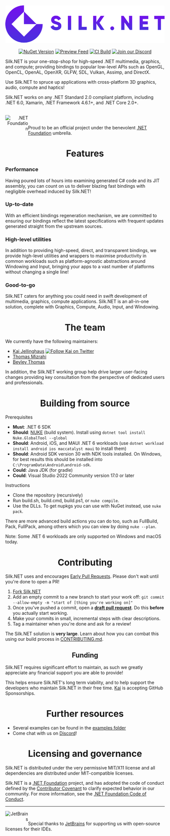 <!-- Begin exclude from NuGet readme. -->
<h1 align="center">
    <a href="#"><img align="center" src="documentation/readme/silkdotnet_v3_horizontal_96.svg"></a>
    <br />
</h1>
<div align="center">

[![NuGet Version](https://img.shields.io/nuget/v/Silk.NET)](https://nuget.org/packages/Silk.NET)
[![Preview Feed](https://img.shields.io/badge/nuget-experimental%20feed-yellow)](https://dev.azure.com/UltzOS/Silk.NET/_packaging?_a=feed&feed=Experimental)
[![CI Build](https://github.com/Ultz/Silk.NET/workflows/CI%20Build/badge.svg)](https://github.com/dotnet/Silk.NET/actions/workflows/build.yml)
[![Join our Discord](https://img.shields.io/badge/chat%20on-discord-7289DA)](https://discord.gg/DTHHXRt)

</div>

<div> 
<!-- End exclude from NuGet readme. -->
<!-- Begin include in NuGet readme.
![Silk.NET Logo](https://raw.githubusercontent.com/dotnet/Silk.NET/main/documentation/readme/silkdotnet_v3_horizontal_96.svg)
End include in NuGet readme. -->

Silk.NET is your one-stop-shop for high-speed .NET multimedia, graphics, and compute; providing bindings to popular low-level APIs such as OpenGL, OpenCL, OpenAL, OpenXR, GLFW, SDL, Vulkan, Assimp, and DirectX.

Use Silk.NET to spruce up applications with cross-platform 3D graphics, audio, compute and haptics!

Silk.NET works on any .NET Standard 2.0 compliant platform, including .NET 6.0, Xamarin, .NET Framework 4.6.1+, and .NET Core 2.0+.

</div>
<br />
<div>
<!-- Begin exclude from NuGet readme. -->
<a href="https://dotnetfoundation.org" align="right"><img src="https://dotnetfoundation.org/img/logo_v4.svg" alt=".NET Foundation" class="logo-footer" width="72" align="left">
<!-- End exclude from NuGet readme. -->
<!-- Begin include in NuGet readme.
![.NET Foundation](https://raw.githubusercontent.com/dotnet/Silk.NET/main/documentation/readme/dotnetfoundation_v4_horizontal_64.svg)
End include in NuGet readme. -->
</a>
<br />

Proud to be an official project under the benevolent [.NET Foundation](https://dotnetfoundation.org) umbrella.

</div>

<!-- Package description inserted here automatically. -->

<h1 align="center">Features</h1>

### Performance
Having poured lots of hours into examining generated C# code and its JIT assembly, you can count on us to deliver blazing fast bindings with negligible overhead induced by Silk.NET!

### Up-to-date
With an efficient bindings regeneration mechanism, we are committed to ensuring our bindings reflect the latest specifications with frequent updates generated straight from the upstream sources.

### High-level utilities
In addition to providing high-speed, direct, and transparent bindings, we provide high-level utilities and wrappers to maximise productivity in common workloads such as platform-agnostic abstractions around Windowing and Input, bringing your apps to a vast number of platforms without changing a single line!

### Good-to-go
Silk.NET caters for anything you could need in swift development of multimedia, graphics, compute applications. Silk.NET is an all-in-one solution, complete with Graphics, Compute, Audio, Input, and Windowing.

<!-- Begin exclude from NuGet readme. -->

<h1 align="center">The team</h1>

We currently have the following maintainers:
- [Kai Jellinghaus](https://github.com/HurricanKai) [<img src="https://about.twitter.com/etc/designs/about2-twitter/public/img/favicon.ico" alt="Follow Kai on Twitter" width="16" />](https://twitter.com/intent/follow?screen_name=KJellinghaus)
- [Thomas Mizrahi](https://github.com/ThomasMiz)
- [Beyley Thomas](https://github.com/Beyley)

In addition, the Silk.NET working group help drive larger user-facing changes providing key consultation from the perspective of dedicated users and professionals.

<h1 align="center">Building from source</h1>

Prerequisites
- **Must**: .NET 6 SDK
- **Should**: [NUKE](https://nuke.build) (build system). Install using `dotnet tool install Nuke.GlobalTool --global`
- **Should**: Android, iOS, and MAUI .NET 6 workloads (use `dotnet workload install android ios maccatalyst maui` to install them)
- **Should**: Android SDK version 30 with NDK tools installed. On Windows, for best results this should be installed into `C:\ProgramData\Android\android-sdk`.
- **Could**: Java JDK (for gradle)
- **Could**: Visual Studio 2022 Community version 17.0 or later

Instructions
- Clone the repository (recursively)
- Run build.sh, build.cmd, build.ps1, or `nuke compile`.
- Use the DLLs. To get nupkgs you can use with NuGet instead, use `nuke pack`.

There are more advanced build actions you can do too, such as FullBuild, Pack, FullPack, among others which you can view by doing `nuke --plan`.

Note: Some .NET 6 workloads are only supported on Windows and macOS today.

<h1 align="center">Contributing</h1>

Silk.NET uses and encourages [Early Pull Requests](https://medium.com/practical-blend/pull-request-first-f6bb667a9b6). Please don't wait until you're done to open a PR!

1. [Fork Silk.NET](https://github.com/dotnet/Silk.NET/fork)
2. Add an empty commit to a new branch to start your work off: `git commit --allow-empty -m "start of [thing you're working on]"`
3. Once you've pushed a commit, open a [**draft pull request**](https://github.blog/2019-02-14-introducing-draft-pull-requests/). Do this **before** you actually start working.
4. Make your commits in small, incremental steps with clear descriptions.
5. Tag a maintainer when you're done and ask for a review!

The Silk.NET solution is **very large**. Learn about how you can combat this using our build process in [CONTRIBUTING.md](CONTRIBUTING.md).

<!-- End exclude from NuGet readme. -->

<h2 align="center">Funding</h2>
Silk.NET requires significant effort to maintain, as such we greatly appreciate any financial support you are able to provide!

This helps ensure Silk.NET's long term viability, and to help support the developers who maintain Silk.NET in their free time. [Kai](https://github.com/sponsors/HurricanKai) is accepting GitHub Sponsorships.

<h1 align="center">Further resources</h1>

- Several examples can be found in the [examples folder](https://github.com/dotnet/Silk.NET/tree/master/examples)
- Come chat with us on [Discord](https://discord.gg/DTHHXRt)!

<h1 align="center">Licensing and governance</h1>

Silk.NET is distributed under the very permissive MIT/X11 license and all dependencies are distributed under MIT-compatible licenses.

Silk.NET is a [.NET Foundation](https://www.dotnetfoundation.org/projects) project, and has adopted the code of conduct defined by the [Contributor Covenant](http://contributor-covenant.org/) to clarify expected behavior in our community. For more information, see the [.NET Foundation Code of Conduct](http://www.dotnetfoundation.org/code-of-conduct).

<!-- Begin exclude from NuGet readme. -->

---

<div>
    <a href="https://www.jetbrains.com/?from=Silk.NET" align="right"><img src="https://raw.githubusercontent.com/dotnet/Silk.NET/main/documentation/readme/jetbrains.svg" alt="JetBrains" class="logo-footer" width="72" align="left">
    <a><br/>
        
Special thanks to [JetBrains](https://www.jetbrains.com/?from=Silk.NET) for supporting us with open-source licenses for their IDEs. </a>
</div>

<!-- End exclude from NuGet readme. -->

